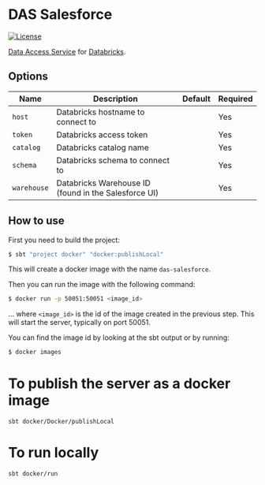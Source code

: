 # DAS Salesforce
[![License](https://img.shields.io/:license-BSL%201.1-blue.svg)](/licenses/BSL.txt)

[Data Access Service](https://github.com/raw-labs/protocol-das) for [Databricks](https://www.databricks.com/).

## Options

| Name          | Description                                          | Default | Required |
|---------------|------------------------------------------------------|---------|----------|
| `host`        | Databricks hostname to connect to                    |         | Yes      |
| `token`       | Databricks access token                              |         | Yes      |
| `catalog`     | Databricks catalog name                              |         | Yes      |
| `schema`      | Databricks schema to connect to                      |         | Yes      |
| `warehouse`   | Databricks Warehouse ID (found in the Salesforce UI) |         | Yes      |

## How to use

First you need to build the project:
```bash
$ sbt "project docker" "docker:publishLocal"
```

This will create a docker image with the name `das-salesforce`.

Then you can run the image with the following command:
```bash
$ docker run -p 50051:50051 <image_id>
```
... where `<image_id>` is the id of the image created in the previous step.
This will start the server, typically on port 50051.

You can find the image id by looking at the sbt output or by running:
```bash
$ docker images
```

# To publish the server as a docker image
```
sbt docker/Docker/publishLocal
```

# To run locally
```
sbt docker/run
```
